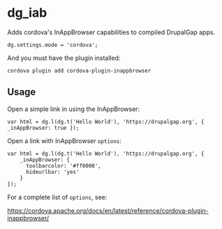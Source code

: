 # dg_iab

Adds cordova's InAppBrowser capabilities to compiled DrupalGap apps.

```
dg.settings.mode = 'cordova';
```

And you must have the plugin installed:

```
cordova plugin add cordova-plugin-inappbrowser
```

## Usage

Open a simple link in using the InAppBrowser:

```
var html = dg.l(dg.t('Hello World'), 'https://drupalgap.org', { _inAppBrowser: true });
```

Open a link with InAppBrowser `options`:

```
var html = dg.l(dg.t('Hello World'), 'https://drupalgap.org', {
    _inAppBrowser: {
      toolbarcolor: '#ff0000',
      hideurlbar: 'yes'
    }
});
```

For a complete list of `options`, see:

https://cordova.apache.org/docs/en/latest/reference/cordova-plugin-inappbrowser/
